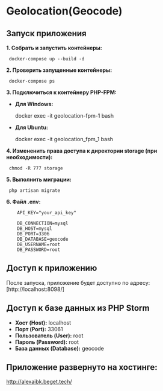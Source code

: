 # Geolocation(Geocode)

## Запуск приложения

**1. Собрать и запустить контейнеры:**
 
     docker-compose up --build -d

   
**2. Проверить запущенные контейнеры:**

	 docker-compose ps


**3. Подключиться к контейнеру PHP-FPM:**

   - **Для Windows:**
     
     docker exec -it geolocation-fpm-1 bash
   
   - **Для Ubuntu:**
     
     docker exec -it geolocation_fpm_1 bash
   
   
**4. Измененить права доступа к директории storage (при необходимости):**
 
     chmod -R 777 storage   

**5. Выполнить миграции:**

     php artisan migrate
     
**6. Файл .env:**

        API_KEY="your_api_key"

        DB_CONNECTION=mysql
        DB_HOST=mysql
        DB_PORT=3306
        DB_DATABASE=geocode
        DB_USERNAME=root
        DB_PASSWORD=root

## Доступ к приложению

После запуска, приложение будет доступно по адресу: [http://localhost:8098/]

## Доступ к базе данных из PHP Storm

- **Хост (Host):** localhost
- **Порт (Port):** 33061
- **Пользователь (User):** root
- **Пароль (Password):** root
- **База данных (Database):** geocode

## Приложение развернуто на хостинге: 
   http://alexaibk.beget.tech/
   

